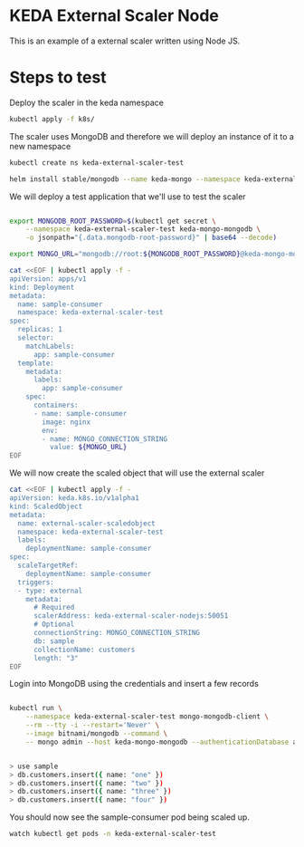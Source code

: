 # KEDA External Scaler Node

This is an example of a external scaler written using Node JS.


# Steps to test

Deploy the scaler in the keda namespace

```sh
kubectl apply -f k8s/
```

The scaler uses MongoDB and therefore we will deploy an instance of it to a new namespace

```sh
kubectl create ns keda-external-scaler-test

helm install stable/mongodb --name keda-mongo --namespace keda-external-scaler-test
```

We will deploy a test application that we'll use to test the scaler

```sh

export MONGODB_ROOT_PASSWORD=$(kubectl get secret \
    --namespace keda-external-scaler-test keda-mongo-mongodb \
    -o jsonpath="{.data.mongodb-root-password}" | base64 --decode)

export MONGO_URL="mongodb://root:${MONGODB_ROOT_PASSWORD}@keda-mongo-mongodb.keda-external-scaler-test.svc.cluster.local"

cat <<EOF | kubectl apply -f -
apiVersion: apps/v1
kind: Deployment
metadata:
  name: sample-consumer
  namespace: keda-external-scaler-test
spec:
  replicas: 1
  selector:
    matchLabels:
      app: sample-consumer
  template:
    metadata:
      labels:
        app: sample-consumer
    spec:
      containers:
      - name: sample-consumer
        image: nginx
        env:
        - name: MONGO_CONNECTION_STRING
          value: ${MONGO_URL}
EOF
```

We will now create the scaled object that will use the external scaler

```sh
cat <<EOF | kubectl apply -f -
apiVersion: keda.k8s.io/v1alpha1
kind: ScaledObject
metadata:
  name: external-scaler-scaledobject
  namespace: keda-external-scaler-test
  labels:
    deploymentName: sample-consumer
spec:
  scaleTargetRef:
    deploymentName: sample-consumer
  triggers:
  - type: external
    metadata:
      # Required
      scalerAddress: keda-external-scaler-nodejs:50051
      # Optional
      connectionString: MONGO_CONNECTION_STRING
      db: sample
      collectionName: customers
      length: "3"
EOF
```

Login into MongoDB using the credentials and insert a few records

```sh

kubectl run \
    --namespace keda-external-scaler-test mongo-mongodb-client \
    --rm --tty -i --restart='Never' \
    --image bitnami/mongodb --command \
    -- mongo admin --host keda-mongo-mongodb --authenticationDatabase admin -u root -p $MONGODB_ROOT_PASSWORD


> use sample
> db.customers.insert({ name: "one" })
> db.customers.insert({ name: "two" })
> db.customers.insert({ name: "three" })
> db.customers.insert({ name: "four" })
```

You should now see the sample-consumer pod being scaled up.

```sh
watch kubectl get pods -n keda-external-scaler-test
```
